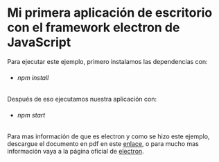 # Mi primera aplicación de escritorio con el framework electron de JavaScript

Para ejecutar este ejemplo, primero instalamos las dependencias con:
* ###### npm install

Después de eso ejecutamos nuestra aplicación con:
* ###### npm start

Para mas información de que es electron y como se hizo este ejemplo, descargue el documento en pdf en este [enlace](https://drive.google.com/open?id=1aX-ja5_4nHim3CE9l3GGCOXCvbuXXLzg), o para mucho mas información vaya a la página oficial de [electron](https://electronjs.org).
